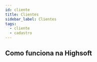 ```yaml
---
id: cliente
title: Clientes
sidebar_label: Clientes
tags:
  - cliente
  - cadastro
---
```


## Como funciona na Highsoft
